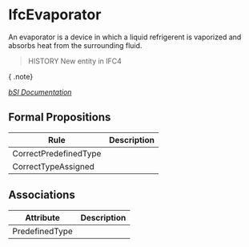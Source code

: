 IfcEvaporator
=============
An evaporator is a device in which a liquid refrigerent is vaporized and
absorbs heat from the surrounding fluid.  
  
> HISTORY  New entity in IFC4  
  
{ .note}  
>  
[ _bSI
Documentation_](https://standards.buildingsmart.org/IFC/DEV/IFC4_2/FINAL/HTML/schema/ifchvacdomain/lexical/ifcevaporator.htm)


Formal Propositions
-------------------
| Rule                  | Description   |
|-----------------------|---------------|
| CorrectPredefinedType |               |
| CorrectTypeAssigned   |               |

Associations
------------
| Attribute      | Description   |
|----------------|---------------|
| PredefinedType |               |

